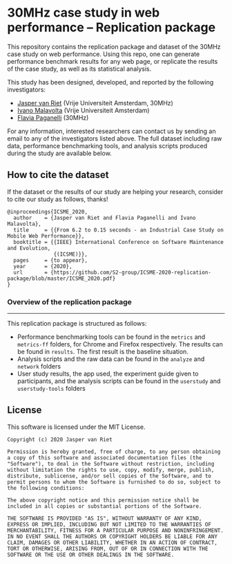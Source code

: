 # 30MHz case study in web performance – Replication package

This repository contains the replication package and dataset of the 30MHz case study on web performance. Using this repo, one can generate performance benchmark results for any web page, or replicate the results of the case study, as well as its statistical analysis.

This study has been designed, developed, and reported by the following investigators:

- [Jasper van Riet](https://jaspervanriet.nl) (Vrije Universiteit Amsterdam, 30MHz)
- [Ivano Malavolta](https://www.ivanomalavolta.com) (Vrije Universiteit Amsterdam)
- [Flavia Paganelli](https://nl.linkedin.com/in/flaviapaganelli) (30MHz)

For any information, interested researchers can contact us by sending an email to any of the investigators listed above.
The full dataset including raw data, performance benchmarking tools, and analysis scripts produced during the study are available below.

## How to cite the dataset
If the dataset or the results of our study are helping your research, consider to cite our study as follows, thanks!

```
@inproceedings{ICSME_2020,
  author    = {Jasper van Riet and Flavia Paganelli and Ivano Malavolta},
  title     = {{From 6.2 to 0.15 seconds - an Industrial Case Study on Mobile Web Performance}},
  booktitle = {{IEEE} International Conference on Software Maintenance and Evolution,
               {(ICSME)}},
  pages     = {to appear},
  year      = {2020},
  url       = {https://github.com/S2-group/ICSME-2020-replication-package/blob/master/ICSME_2020.pdf}
}
```

### Overview of the replication package
---

This replication package is structured as follows:

- Performance benchmarking tools can be found in the `metrics` and `metrics-ff` folders, for Chrome and Firefox respectively. The results can be found in `results`. The first result is the baseline situation.
- Analysis scripts and the raw data can be found in the `analyze` and `network` folders
- User study results, the app used, the experiment guide given to participants, and the analysis scripts can be found in the `userstudy` and `userstudy-tools` folders


## License

This software is licensed under the MIT License.

```
Copyright (c) 2020 Jasper van Riet

Permission is hereby granted, free of charge, to any person obtaining a copy of this software and associated documentation files (the "Software"), to deal in the Software without restriction, including without limitation the rights to use, copy, modify, merge, publish, distribute, sublicense, and/or sell copies of the Software, and to permit persons to whom the Software is furnished to do so, subject to the following conditions:

The above copyright notice and this permission notice shall be included in all copies or substantial portions of the Software.

THE SOFTWARE IS PROVIDED "AS IS", WITHOUT WARRANTY OF ANY KIND, EXPRESS OR IMPLIED, INCLUDING BUT NOT LIMITED TO THE WARRANTIES OF MERCHANTABILITY, FITNESS FOR A PARTICULAR PURPOSE AND NONINFRINGEMENT. IN NO EVENT SHALL THE AUTHORS OR COPYRIGHT HOLDERS BE LIABLE FOR ANY CLAIM, DAMAGES OR OTHER LIABILITY, WHETHER IN AN ACTION OF CONTRACT, TORT OR OTHERWISE, ARISING FROM, OUT OF OR IN CONNECTION WITH THE SOFTWARE OR THE USE OR OTHER DEALINGS IN THE SOFTWARE.
```
